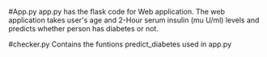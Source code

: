 #App.py
app.py has the flask code for Web application. 
The web application takes user's age and 2-Hour serum insulin (mu U/ml) levels and predicts whether person has diabetes or not. 

#checker.py
Contains the funtions predict_diabetes used in app.py
